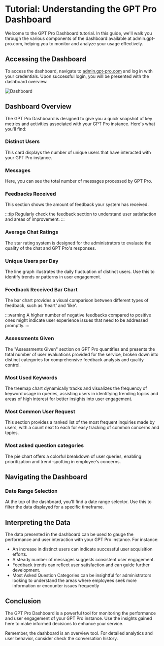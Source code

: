 # Tutorial: Understanding the GPT Pro Dashboard

Welcome to the GPT Pro Dashboard tutorial. In this guide, we'll walk you through the various components of the dashboard available at admin.gpt-pro.com, helping you to monitor and analyze your usage effectively.

## Accessing the Dashboard

To access the dashboard, navigate to [admin.gpt-pro.com](https://admin.gpt-pro.com) and log in with your credentials. Upon successful login, you will be presented with the dashboard overview.

![Dashboard](/assets/img/gpt/dashboard.png)

## Dashboard Overview

The GPT Pro Dashboard is designed to give you a quick snapshot of key metrics and activities associated with your GPT Pro instance. Here's what you'll find:

### Distinct Users

This card displays the number of unique users that have interacted with your GPT Pro instance.

### Messages

Here, you can see the total number of messages processed by GPT Pro.

### Feedbacks Received

This section shows the amount of feedback your system has received.

:::tip
Regularly check the feedback section to understand user satisfaction and areas of improvement.
:::

### Average Chat Ratings
The star rating system is designed for the administrators to evaluate the quality of the chat and GPT Pro's responses.

### Unique Users per Day

The line graph illustrates the daily fluctuation of distinct users. Use this to identify trends or patterns in user engagement.

### Feedback Received Bar Chart

The bar chart provides a visual comparison between different types of feedback, such as 'heart' and 'like'.

:::warning
A higher number of negative feedbacks compared to positive ones might indicate user experience issues that need to be addressed promptly.
:::

### Assessments Given
The "Assessments Given" section on GPT Pro quantifies and presents the total number of user evaluations provided for the service, broken down into distinct categories for comprehensive feedback analysis and quality control.

### Most Used Keywords
The treemap chart dynamically tracks and visualizes the frequency of keyword usage in queries, assisting users in identifying trending topics and areas of high interest for better insights into user engagement.

### Most Common User Request
This section provides a ranked list of the most frequent inquiries made by users, with a count next to each for easy tracking of common concerns and topics.

### Most asked question categories
The pie chart offers a colorful breakdown of user queries, enabling prioritization and trend-spotting in employee's concerns.


## Navigating the Dashboard

### Date Range Selection

At the top of the dashboard, you'll find a date range selector. Use this to filter the data displayed for a specific timeframe.


## Interpreting the Data

The data presented in the dashboard can be used to gauge the performance and user interaction with your GPT Pro instance. For instance:

- An increase in distinct users can indicate successful user acquisition efforts.
- A steady number of messages suggests consistent user engagement.
- Feedback trends can reflect user satisfaction and can guide further development.
- Most Asked Question Categories can be insightful for administrators looking to understand the areas where employees seek more information or encounter issues frequently

## Conclusion

The GPT Pro Dashboard is a powerful tool for monitoring the performance and user engagement of your GPT Pro instance. Use the insights gained here to make informed decisions to enhance your service.

Remember, the dashboard is an overview tool. For detailed analytics and user behavior, consider check the conversation history.

<Hubspot />
<Clarity />
<GoogleAnalytics />